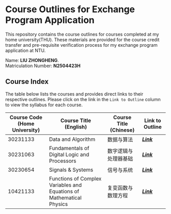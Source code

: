 # Course Outlines for Exchange Program Application

  

This repository contains the course outlines for courses completed at my home university(THU). These materials are provided for the course credit transfer and pre-requisite verification process for my exchange program application at NTU.

  

Name: **LIU ZHONGHENG**.\
Matriculation Number: **N2504423H**

  

## Course Index

  

The table below lists the courses and provides direct links to their respective outlines. Please click on the link in the `Link to Outline` column to view the syllabus for each course.

  

| Course Code (Home University) | Course Title (English)                                                  | Course Title (Chinese)  | Link to Outline                     |
| ----------------------------- | ----------------------------------------------------------------------- | ----------------------- | ----------------------------------- |
| 30231133                      | Data and Algorithm                                                      | 数据与算法                   | **_[Link](./Data%20and%20algorithm.pdf)_**  |
| 30231063                      | Fundamentals of Digital Logic and Processors                            | 数字逻辑与处理器基础              | **_[Link](./Fundamentals%20of%20Digital%20Logic%20and%20Processors.pdf)_**  |
| 30230654                      | Signals & Systems                                                       | 信号与系统                   | **_[Link](./Signals%20&%20Systems.pdf)_** |
| 10421133                      | Functions of Complex Variables and Equations of Mathematical<br>Physics | 复变函数与数理方程               | **_[Link](./Complex%20variable%20functions%20and%20mathematical%20equations.pdf)_**  |

